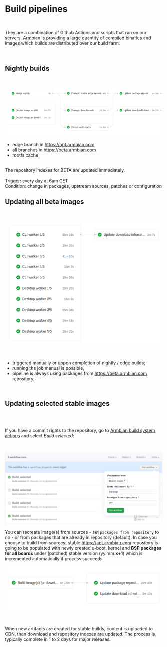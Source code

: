 # Build pipelines

<br>

They are a combination of Github Actions and scripts that run on our servers. Armbian is providing a large quantity of compiled binaries and images which builds are distributed over our build farm.

<br>

## Nightly builds 

<br>

![Build](images/main-pipeline.png)

- edge branch in https://apt.armbian.com
- all branches in https://beta.armbian.com
- rootfs cache
<br>
 The repository indexes for BETA are updated immediately.

<br>
<br>
Trigger: every day at 6am CET
<br>
Condition: change in packages, upstream sources, patches or configuration

## Updating all beta images

<br>

![Updating all beta images](images/betaimages.png)

<br>

- triggered manually or uppon completion of nightly / edge builds;
- running the job manual is possible,
- pipeline is always using packages from https://beta.armbian.com repository.

<br>

## Updating selected stable images
<br>
<br>

If you have a commit rights to the repository, go to [Armbian build system actions](https://github.com/armbian/build/actions) and select *Build selected*:

<br>

![Updating selected stable images](images/build-selected-blured.png)

You can recreate image(s) from sources - set `packages from repository` to *no* - or from packages that are already in repository (default). In case you choose to build from sources, stable https://apt.armbian.com repository is going to be populated with newly created u-boot, kernel and **BSP packages for all boards** under (patched) stable version (yy.mm.**x+1**) which is incremented automatically if process succeeds.

![kanban screenshot](images/stable-images.png)

<br>

When new artifacts are created for stable builds, content is uploaded to CDN, then download and repository indexes are updated.  The process is typically complete in 1 to 2 days for major releases.

